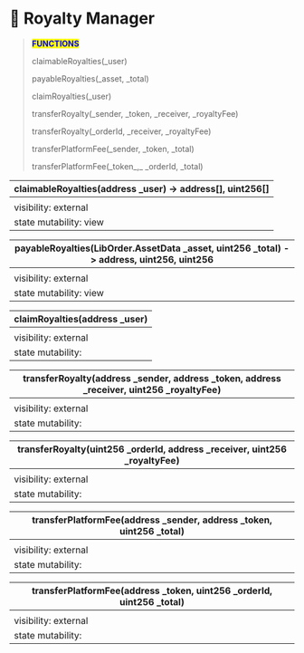 # 🚧 Royalty Manager

> <mark style="color:blue;">**FUNCTIONS**</mark>
>
> claimableRoyalties(\_user)
>
> payableRoyalties(\_asset, \_total)
>
> claimRoyalties(\_user)
>
> transferRoyalty(\_sender, \_token, \_receiver, \_royaltyFee)
>
> transferRoyalty(\_orderId, \_receiver, \_royaltyFee)
>
> transferPlatformFee(\_sender, \_token, \_total)
>
> transferPlatformFee(\_token_,_ \_orderId, \_total)

| claimableRoyalties(address \_user) -> address\[], uint256\[] |
| ------------------------------------------------------------ |
|                                                              |
| visibility: external                                         |
| state mutability: view                                       |

| payableRoyalties(LibOrder.AssetData \_asset, uint256 \_total) -> address, uint256, uint256 |
| ------------------------------------------------------------------------------------------ |
|                                                                                            |
| visibility: external                                                                       |
| state mutability: view                                                                     |

| claimRoyalties(address \_user) |
| ------------------------------ |
|                                |
| visibility: external           |
| state mutability:              |

| transferRoyalty(address \_sender, address \_token, address \_receiver, uint256 \_royaltyFee) |
| -------------------------------------------------------------------------------------------- |
|                                                                                              |
| visibility: external                                                                         |
| state mutability:                                                                            |

| transferRoyalty(uint256 \_orderId, address \_receiver, uint256 \_royaltyFee) |
| ---------------------------------------------------------------------------- |
|                                                                              |
| visibility: external                                                         |
| state mutability:                                                            |

| transferPlatformFee(address \_sender, address \_token, uint256 \_total) |
| ----------------------------------------------------------------------- |
|                                                                         |
| visibility: external                                                    |
| state mutability:                                                       |

| transferPlatformFee(address \_token, uint256 \_orderId, uint256 \_total) |
| ------------------------------------------------------------------------ |
|                                                                          |
| visibility: external                                                     |
| state mutability:                                                        |
